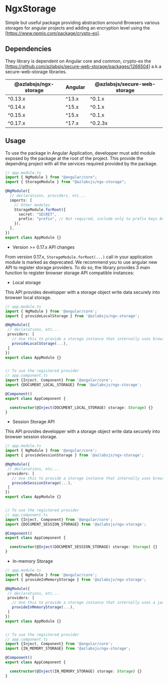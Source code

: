 # NgxStorage

Simple but useful package providing abstraction arround Browsers various storages for angular projects and adding an encryption level using the [https://www.npmjs.com/package/crypto-es].

## Dependencies

They library is dependent on Angular core and common, crypto-es the [https://github.com/azlabsjs/secure-web-storage/packages/1266504] a.k.a secure-web-storage libraries.

| @azlabsjs/ngx-storage | Angular | @azlabsjs/secure-web-storage |
| --------------------- | ------- | ---------------------------- |
| ^0.13.x               | ^13.x   | ^0.1.x                       |
| ^0.14.x               | ^15.x   | ^0.1.x                       |
| ^0.15.x               | ^15.x   | ^0.1.x                       |
| ^0.17.x               | ^17.x   | ^0.2.3x                      |

## Usage

To use the package in Angular Application, developper must add module exposed by the package at the root of the project. This provide the depending project with all the services required provided by the package.

```ts
// app.module.ts
import { NgModule } from "@angular/core";
import { StorageModule } from "@azlabsjs/ngx-storage";

@NgModule({
  // declarations, providers, etc...
  imports: [
    // Other modules
    StorageModule.forRoot({
      secret: "SECRET",
      prefix: "prefix", // Not required, include only to prefix keys before they are added to the cache
    }),
  ],
})
export class AppModule {}
```

- Version >= 0.17.x API changes

From version 0.17.x, `StorageModule.forRoot(...)` call in your application module is marked as deprecated. We recommend you to use angular new API to register storage providers. To do so, the library provides 3 main function to register browser storage API compatible instances:

- Local storage

This API provides developper with a storage object write data securely into browser local storage.

```ts
// app.module.ts
import { NgModule } from '@angular/core';
import { provideLocalStorage } from '@azlabsjs/ngx-storage';

@NgModule({
 // declarations, etc...
 providers: [
   // Use this to provide a storage instance that internally uses browser local storage object
   provideLocalStorage(...),
 ]
})
export class AppModule {}


// To use the registered provider
// app.component.ts
import {Inject, Component} from '@angular/core';
import {DOCUMENT_LOCAL_STORAGE} from '@azlabsjs/ngx-storage';

@Component()
export class AppComponent {

  constructor(@Inject(DOCUMENT_LOCAL_STORAGE) storage: Storage) {}
}
```

- Session Storage API

This API provides developper with a storage object write data securely into browser session storage.

```ts
// app.module.ts
import { NgModule } from '@angular/core';
import { provideSessionStorage } from '@azlabsjs/ngx-storage';

@NgModule({
 // declarations, etc...
 providers: [
   // Use this to provide a storage instance that internally uses browser session storage object
   provideSessionStorage(...),
 ]
})
export class AppModule {}


// To use the registered provider
// app.component.ts
import {Inject, Component} from '@angular/core';
import {DOCUMENT_SESSION_STORAGE} from '@azlabsjs/ngx-storage';

@Component()
export class AppComponent {

  constructor(@Inject(DOCUMENT_SESSION_STORAGE) storage: Storage) {}
}
```


- In-memory Storage

```ts
// app.module.ts
import { NgModule } from '@angular/core';
import { provideInMemoryStorage } from '@azlabsjs/ngx-storage';

@NgModule({
 // declarations, etc...
 providers: [
   // Use this to provide a storage instance that internally uses a javascript hash map as storage object
   provideInMemoryStorage(...),
 ]
})
export class AppModule {}


// To use the registered provider
// app.component.ts
import {Inject, Component} from '@angular/core';
import {IN_MEMORY_STORAGE} from '@azlabsjs/ngx-storage';

@Component()
export class AppComponent {

  constructor(@Inject(IN_MEMORY_STORAGE) storage: Storage) {}
}
```
